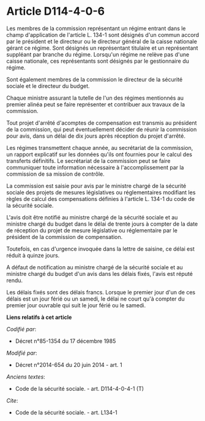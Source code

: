 # Article D114-4-0-6

Les membres de la commission représentant un régime entrant dans le champ d'application de l'article L. 134-1 sont désignés
d'un commun accord par le président et le directeur ou le directeur général de la caisse nationale gérant ce régime. Sont
désignés un représentant titulaire et un représentant suppléant par branche du régime. Lorsqu'un régime ne relève pas d'une
caisse nationale, ces représentants sont désignés par le gestionnaire du régime. 

Sont également membres de la commission le directeur de la sécurité sociale et le directeur du budget. 

Chaque ministre assurant la tutelle de l'un des régimes mentionnés au premier alinéa peut se faire représenter et contribuer
aux travaux de la commission. 

Tout projet d'arrêté d'acomptes de compensation est transmis au président de la commission, qui peut éventuellement décider
de réunir la commission pour avis, dans un délai de dix jours après réception du projet d'arrêté. 

Les régimes transmettent chaque année, au secrétariat de la commission, un rapport explicatif sur les données qu'ils ont
fournies pour le calcul des transferts définitifs. Le secrétariat de la commission peut se faire communiquer toute
information nécessaire à l'accomplissement par la commission de sa mission de contrôle. 

La commission est saisie pour avis par le ministre chargé de la sécurité sociale des projets de mesures législatives ou
réglementaires modifiant les règles de calcul des compensations définies à l'article L. 134-1 du code de la sécurité
sociale. 

L'avis doit être notifié au ministre chargé de la sécurité sociale et au ministre chargé du budget dans le délai de trente
jours à compter de la date de réception du projet de mesure législative ou réglementaire par le président de la commission de
compensation. 

Toutefois, en cas d'urgence invoquée dans la lettre de saisine, ce délai est réduit à quinze jours. 

A défaut de notification au ministre chargé de la sécurité sociale et au ministre chargé du budget d'un avis dans les délais
fixés, l'avis est réputé rendu. 

Les délais fixés sont des délais francs. Lorsque le premier jour d'un de ces délais est un jour férié ou un samedi, le délai
ne court qu'à compter du premier jour ouvrable qui suit le jour férié ou le samedi.

**Liens relatifs à cet article**

_Codifié par_:

  - Décret n°85-1354 du 17 décembre 1985

_Modifié par_:

  - Décret n°2014-654 du 20 juin 2014 - art. 1

_Anciens textes_:

  - Code de la sécurité sociale. - art. D114-4-0-4-1 (T)

_Cite_:

  - Code de la sécurité sociale. - art. L134-1

